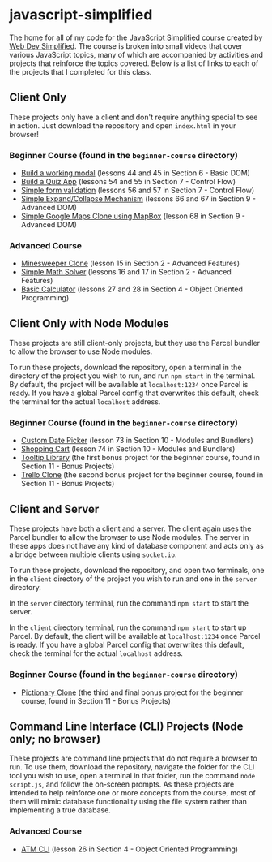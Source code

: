 # javascript-simplified

The home for all of my code for the [JavaScript Simplified course](https://courses.webdevsimplified.com) created by [Web Dev Simplified](https://www.youtube.com/webdevsimplified). The course is broken into small videos that cover various JavaScript topics, many of which are accompanied by activities and projects that reinforce the topics covered. Below is a list of links to each of the projects that I completed for this class.

## Client Only

These projects only have a client and don't require anything special to see in action. Just download the repository and open `index.html` in your browser!

### Beginner Course (found in the `beginner-course` directory)

-   [Build a working modal](/beginner-course/Section%206%20-%20Basic%20DOM/44-and-45-modal-project/) (lessons 44 and 45 in Section 6 - Basic DOM)
-   [Build a Quiz App](/beginner-course/Section%207%20-%20Control%20Flow/54-and-55-quiz-app-project/) (lessons 54 and 55 in Section 7 - Control Flow)
-   [Simple form validation](/beginner-course/Section%207%20-%20Control%20Flow/56-and-57-form-validation-project/) (lessons 56 and 57 in Section 7 - Control Flow)
-   [Simple Expand/Collapse Mechanism](/beginner-course/Section%209%20-%20Advanced%20DOM/66-and-67-expand-collapse-project/) (lessons 66 and 67 in Section 9 - Advanced DOM)
-   [Simple Google Maps Clone using MapBox](/beginner-course/Section%209%20-%20Advanced%20DOM/68-google-maps-clone/) (lesson 68 in Section 9 - Advanced DOM)

### Advanced Course

-   [Minesweeper Clone](/Section%202%20-%20Advanced%20Features/15-minesweeper/my-solution) (lesson 15 in Section 2 - Advanced Features)
-   [Simple Math Solver](/Section%202%20-%20Advanced%20Features/16-and-17-math-solver/my-solution) (lessons 16 and 17 in Section 2 - Advanced Features)
-   [Basic Calculator](/Section%204%20-%20Object%20Oriented%20Programming/27-and-28-calculator-project/my-solution) (lessons 27 and 28 in Section 4 - Object Oriented Programming)

## Client Only with Node Modules

These projects are still client-only projects, but they use the Parcel bundler to allow the browser to use Node modules.

To run these projects, download the repository, open a terminal in the directory of the project you wish to run, and run `npm start` in the terminal. By default, the project will be available at `localhost:1234` once Parcel is ready. If you have a global Parcel config that overwrites this default, check the terminal for the actual `localhost` address.

### Beginner Course (found in the `beginner-course` directory)

-   [Custom Date Picker](/beginner-course/Section%2010%20-%20Modules%20and%20Bundlers/73-date-picker/my-solution) (lesson 73 in Section 10 - Modules and Bundlers)
-   [Shopping Cart](/beginner-course/Section%2010%20-%20Modules%20and%20Bundlers/74-shopping-cart/my-solution) (lesson 74 in Section 10 - Modules and Bundlers)
-   [Tooltip Library](/beginner-course/Section%2011%20-%20Bonus%20Projects/1-tooltip-library) (the first bonus project for the beginner course, found in Section 11 - Bonus Projects)
-   [Trello Clone](/beginner-course/Section%2011%20-%20Bonus%20Projects/2-trello-clone) (the second bonus project for the beginner course, found in Section 11 - Bonus Projects)

## Client and Server

These projects have both a client and a server. The client again uses the Parcel bundler to allow the browser to use Node modules. The server in these apps does not have any kind of database component and acts only as a bridge between multiple clients using `socket.io`.

To run these projects, download the repository, and open two terminals, one in the `client` directory of the project you wish to run and one in the `server` directory.

In the `server` directory terminal, run the command `npm start` to start the server.

In the `client` directory terminal, run the command `npm start` to start up Parcel. By default, the client will be available at `localhost:1234` once Parcel is ready. If you have a global Parcel config that overwrites this default, check the terminal for the actual `localhost` address.

### Beginner Course (found in the `beginner-course` directory)

-   [Pictionary Clone](/beginner-course/Section%2011%20-%20Bonus%20Projects/3-pictionary-clone) (the third and final bonus project for the beginner course, found in Section 11 - Bonus Projects)

## Command Line Interface (CLI) Projects (Node only; no browser)

These projects are command line projects that do not require a browser to run. To use them, download the repository, navigate the folder for the CLI tool you wish to use, open a terminal in that folder, run the command `node script.js`, and follow the on-screen prompts. As these projects are intended to help reinforce one or more concepts from the course, most of them will mimic database functionality using the file system rather than implementing a true database.

### Advanced Course

-   [ATM CLI](/Section%204%20-%20Object%20Oriented%20Programming/26-atm-cli-project) (lesson 26 in Section 4 - Object Oriented Programming)
